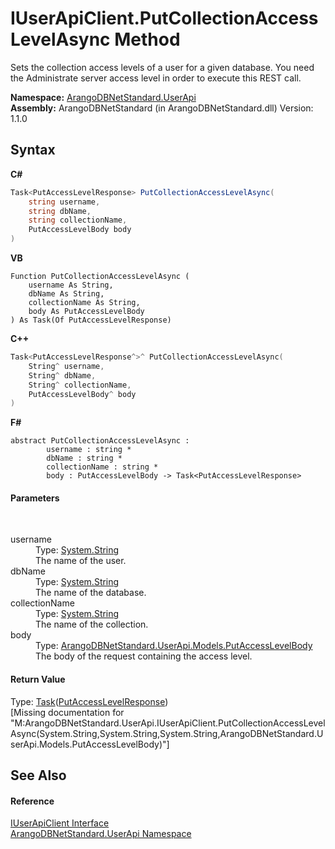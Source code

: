 # IUserApiClient.PutCollectionAccessLevelAsync Method 
 

Sets the collection access levels of a user for a given database. You need the Administrate server access level in order to execute this REST call.

**Namespace:**&nbsp;<a href="a57cb14e-62d0-8e40-f4e2-560f8a8cd6e9">ArangoDBNetStandard.UserApi</a><br />**Assembly:**&nbsp;ArangoDBNetStandard (in ArangoDBNetStandard.dll) Version: 1.1.0

## Syntax

**C#**<br />
``` C#
Task<PutAccessLevelResponse> PutCollectionAccessLevelAsync(
	string username,
	string dbName,
	string collectionName,
	PutAccessLevelBody body
)
```

**VB**<br />
``` VB
Function PutCollectionAccessLevelAsync ( 
	username As String,
	dbName As String,
	collectionName As String,
	body As PutAccessLevelBody
) As Task(Of PutAccessLevelResponse)
```

**C++**<br />
``` C++
Task<PutAccessLevelResponse^>^ PutCollectionAccessLevelAsync(
	String^ username, 
	String^ dbName, 
	String^ collectionName, 
	PutAccessLevelBody^ body
)
```

**F#**<br />
``` F#
abstract PutCollectionAccessLevelAsync : 
        username : string * 
        dbName : string * 
        collectionName : string * 
        body : PutAccessLevelBody -> Task<PutAccessLevelResponse> 

```


#### Parameters
&nbsp;<dl><dt>username</dt><dd>Type: <a href="https://docs.microsoft.com/dotnet/api/system.string" target="_blank" rel="noopener noreferrer">System.String</a><br />The name of the user.</dd><dt>dbName</dt><dd>Type: <a href="https://docs.microsoft.com/dotnet/api/system.string" target="_blank" rel="noopener noreferrer">System.String</a><br />The name of the database.</dd><dt>collectionName</dt><dd>Type: <a href="https://docs.microsoft.com/dotnet/api/system.string" target="_blank" rel="noopener noreferrer">System.String</a><br />The name of the collection.</dd><dt>body</dt><dd>Type: <a href="a85ceec5-89ec-9249-1e3f-b048599d53e5">ArangoDBNetStandard.UserApi.Models.PutAccessLevelBody</a><br />The body of the request containing the access level.</dd></dl>

#### Return Value
Type: <a href="https://docs.microsoft.com/dotnet/api/system.threading.tasks.task-1" target="_blank" rel="noopener noreferrer">Task</a>(<a href="fbdb4a29-3e70-52fb-b9e3-6d5fe450b18b">PutAccessLevelResponse</a>)<br />\[Missing <returns> documentation for "M:ArangoDBNetStandard.UserApi.IUserApiClient.PutCollectionAccessLevelAsync(System.String,System.String,System.String,ArangoDBNetStandard.UserApi.Models.PutAccessLevelBody)"\]

## See Also


#### Reference
<a href="975b79fb-bac2-ed5a-a69e-98a986a268e2">IUserApiClient Interface</a><br /><a href="a57cb14e-62d0-8e40-f4e2-560f8a8cd6e9">ArangoDBNetStandard.UserApi Namespace</a><br />